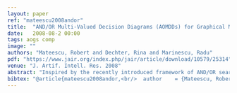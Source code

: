 ```yaml
---
layout: paper
ref: "mateescu2008andor"
title:  "AND/OR Multi-Valued Decision Diagrams (AOMDDs) for Graphical Models"
date:   2008-08-2 00:00
tags: aogs comp
image: ""
authors: "Mateescu, Robert and Dechter, Rina and Marinescu, Radu"
pdf: "https://www.jair.org/index.php/jair/article/download/10579/25314"
venue: "J. Artif. Intell. Res. 2008"
abstract: "Inspired by the recently introduced framework of AND/OR search spaces for graphical models, we propose to augment Multi-Valued Decision Diagrams (MDD) with AND nodes, in order to capture function decomposition structure and to extend these compiled data structures to general weighted graphical models (e.g., probabilistic models). We present the AND/OR Multi-Valued Decision Diagram (AOMDD) which compiles a graphical model into a canonical form that supports polynomial (e.g., solution counting, belief updating) or constant time (e.g. equivalence of graphical models) queries. We provide two algorithms for compiling the AOMDD of a graphical model. The first is search-based, and works by applying reduction rules to the trace of the memory intensive AND/OR search algorithm. The second is inference-based and uses a Bucket Elimination schedule to combine the AOMDDs of the input functions via the the APPLY operator. For both algorithms, the compilation time and the size of the AOMDD are, in the worst case, exponential in the treewidth of the graphical model, rather than pathwidth as is known for ordered binary decision diagrams (OBDDs). We introduce the concept of semantic treewidth, which helps explain why the size of a decision diagram is often much smaller than the worst case bound. We provide an experimental evaluation that demonstrates the potential of AOMDDs."
bibtex: "@article{mateescu2008andor,<br/>  author    = {Mateescu, Robert and Dechter, Rina and Marinescu, Radu},<br/>  title     = {{AND/OR} Multi-Valued Decision Diagrams (AOMDDs) for Graphical Models},<br/>  journal   = {J. Artif. Intell. Res.},<br/>  volume    = {33},<br/>  pages     = {465--519},<br/>  year      = {2008}<br/>}"
---
```

